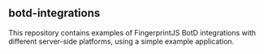 ## botd-integrations

This repository contains examples of FingerprintJS BotD integrations with different server-side platforms, using a simple example application.